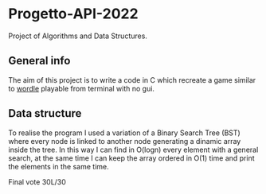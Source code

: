 # Progetto-API-2022

Project of Algorithms and Data Structures.

## General info

The aim of this project is to write a code in C which recreate a game similar to [wordle](https://www.nytimes.com/games/wordle/index.html) playable from terminal with no gui.

## Data structure

To realise the program I used a variation of a Binary Search Tree (BST) where every node is linked to another node generating a dinamic array inside the tree. In this way I can find in O(logn) every element with a general search, at the same time I can keep the array ordered in O(1) time and print the elements in the same time.

Final vote 30L/30
